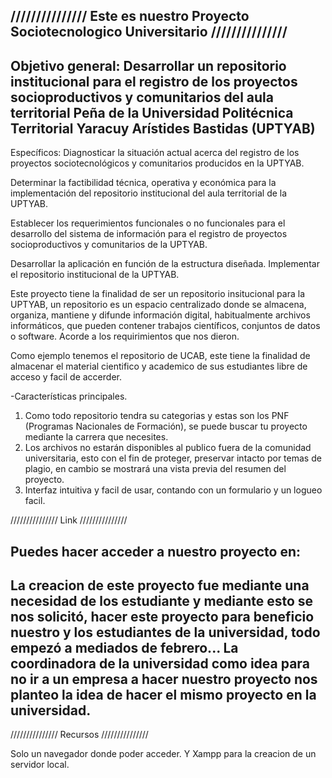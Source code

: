 
/////////////// Este es nuestro Proyecto Sociotecnologico Universitario ///////////////
--------------------------------------------------------------------------------------------------
Objetivo general:
	Desarrollar un repositorio institucional para el registro de los proyectos socioproductivos y comunitarios del aula territorial Peña de la Universidad Politécnica Territorial Yaracuy Arístides Bastidas (UPTYAB)
--------------------------------------------------------------------------------------------------
Específicos: 
Diagnosticar la situación actual acerca del registro de los proyectos sociotecnológicos y comunitarios producidos en la UPTYAB.

Determinar la factibilidad técnica, operativa y económica para la implementación del repositorio institucional del aula territorial de la UPTYAB.

Establecer los requerimientos funcionales o no funcionales para el desarrollo del sistema de información para el registro de proyectos socioproductivos y comunitarios de la UPTYAB.

Desarrollar la aplicación en función de la estructura diseñada.
Implementar el repositorio institucional de la UPTYAB.

Este proyecto tiene la finalidad de ser un repositorio insitucional para la UPTYAB, un repositorio es un espacio centralizado donde se almacena, organiza, mantiene y difunde información digital, habitualmente archivos informáticos, que pueden contener trabajos científicos, conjuntos de datos o software. Acorde a los requirimientos que nos dieron.

Como ejemplo tenemos el repositorio de UCAB, este tiene la finalidad de almacenar el material cientifico y academico de sus estudiantes libre de acceso y facil de accerder. 

-Características principales. 
1. Como todo repositorio tendra su categorias y estas son los PNF (Programas Nacionales de Formación), se puede buscar tu proyecto mediante la carrera que necesites.
2. Los archivos no estarán disponibles al publico fuera de la comunidad universitaria, esto con el fin de proteger, preservar intacto por temas de plagio, en cambio se mostrará una vista previa del resumen del proyecto.
3. Interfaz intuitiva y facil de usar, contando con un formulario y un logueo facil.

/////////////// Link ///////////////

Puedes hacer acceder a nuestro proyecto en:
--------------------------------------------------------------------------------------------------
La creacion de este proyecto fue mediante una necesidad de los estudiante y mediante esto se nos solicitó, hacer este proyecto para beneficio nuestro y los estudiantes de la universidad, todo empezó a mediados de febrero... La coordinadora de la universidad como idea para no ir a un empresa a hacer nuestro proyecto nos planteo la idea de hacer el mismo proyecto en la universidad.
--------------------------------------------------------------------------------------------------
/////////////// Recursos ///////////////

Solo un navegador donde poder acceder.
Y Xampp para la creacion de un servidor local.
